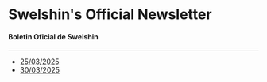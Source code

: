 # Swelshin's Official Newsletter
#### Boletin Oficial de Swelshin

------------------------------

- [25/03/2025](01/)
- [30/03/2025](02/)
